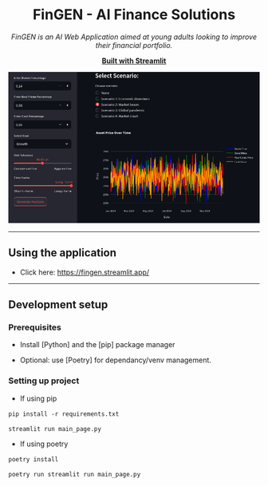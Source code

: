 <h1 align="center">FinGEN - AI Finance Solutions</h1>

<p align="center">
  <em>FinGEN is an AI Web Application aimed at young adults looking to improve their financial portfolio.
</em>
</p>

<p align="center">
  <a href="https://streamlit.io/"><strong>Built with Streamlit</strong></a>
  <br>
</p>

<p align="center">
   <img src="readmefile/image.png" alt="ExampleUsage" width=700 />
</p>

<hr>

## Using the application

- Click here: https://fingen.streamlit.app/

<hr>

## Development setup

### Prerequisites

- Install [Python] and the [pip] package manager

- Optional: use [Poetry] for dependancy/venv management.

### Setting up project

- If using pip

```
pip install -r requirements.txt
```

```
streamlit run main_page.py
```

- If using poetry

```
poetry install
```

```
poetry run streamlit run main_page.py
```
